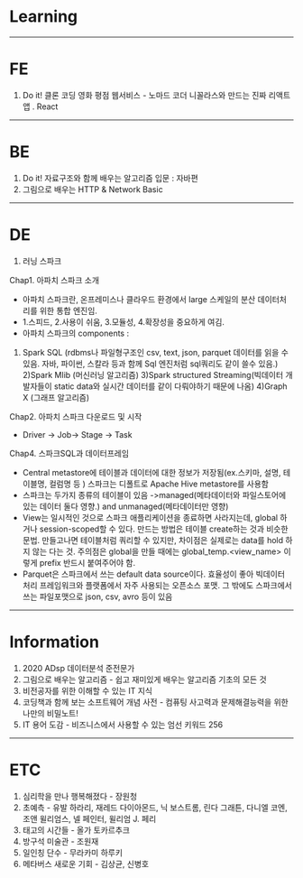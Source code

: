 # Learning

<List of Read Books>

--------------------------------
# FE
  
1. Do it! 클론 코딩 영화 평점 웹서비스 - 노마드 코더 니꼴라스와 만드는 진짜 리액트 앱
 . React 

--------------------------------
# BE
  
1. Do it! 자료구조와 함께 배우는 알고리즘 입문 : 자바편
2. 그림으로 배우는 HTTP & Network Basic
  
--------------------------------
# DE
1. 러닝 스파크
  
Chap1. 아파치 스파크 소개 
-	아파치 스파크란, 온프레미스나 클라우드 환경에서 large 스케일의 분산 데이터처리를 위한 통합 엔진임.
-	1.스피드, 2.사용이 쉬움, 3.모듈성, 4.확장성을 중요하게 여김.
-	아파치 스파크의 components : 
1) Spark SQL (rdbms나 파일형구조인 csv, text, json, parquet 데이터를 읽을 수 있음. 자바, 파이썬, 스칼라 등과 함께 Sql 엔진처럼 sql쿼리도 같이 쓸수 있음.) 
2)Spark Mlib (머신러닝 알고리즘)
3)Spark structured Streaming(빅데이터 개발자들이 static data와 실시간 데이터를 같이 다뤄야하기 때문에 나옴)
4)Graph X (그래프 알고리즘)

Chap2. 아파치 스파크 다운로드 및 시작
-	Driver -> Job-> Stage -> Task

Chap4. 스파크SQL과 데이터프레임
-	Central metastore에 테이블과 데이터에 대한 정보가 저장됨(ex.스키마, 설명, 테이블명, 컬럼명 등 ) 스파크는 디폴트로 Apache Hive metastore를 사용함
-	스파크는 두가지 종류의 테이블이 있음 ->managed(메타데이터와 파일스토어에 있는 데이터 둘다 영향.) and unmanaged(메타데이터만 영향)
-	View는 일시적인 것으로 스파크 애플리케이션을 종료하면 사라지는데, global 하거나 session-scoped할 수 있다. 만드는 방법은 테이블 create하는 것과 비슷한 문법. 만들고나면 테이블처럼 쿼리할 수 있지만, 차이점은 실제로는 data를 hold 하지 않는 다는 것. 주의점은 global을 만들 때에는 global_temp.<view_name> 이렇게 prefix 반드시 붙여주어야 함.
-	Parquet은 스파크에서 쓰는 default data source이다. 효율성이 좋아 빅데이터 처리 프레임워크와 플랫폼에서 자주 사용되는 오픈소스 포맷. 그 밖에도 스파크에서 쓰는 파일포맷으로 json, csv, avro 등이 있음

--------------------------------
# Information
  
1. 2020 ADsp 데이터분석 준전문가
2. 그림으로 배우는 알고리즘 - 쉽고 재미있게 배우는 알고리즘 기초의 모든 것
3. 비전공자를 위한 이해할 수 있는 IT 지식 
4. 코딩책과 함께 보는 소프트웨어 개념 사전 - 컴퓨팅 사고력과 문제해결능력을 위한 나만의 비밀노트!
5. IT 용어 도감 - 비즈니스에서 사용할 수 있는 엄선 키워드 256 

--------------------------------
# ETC
  
1. 심리학을 만나 행복해졌다 - 장원청
2. 초예측 - 유발 하라리, 재레드 다이아몬드, 닉 보스트롬, 린다 그래튼, 다니엘 코엔, 조앤 윌리엄스, 넬 페인터, 윌리엄 J. 페리
3. 태고의 시간들 - 올가 토카르추크
4. 방구석 미술관 - 조원재
5. 일인칭 단수 - 무라카미 하루키
6. 메타버스 새로운 기회 - 김상균, 신병호 
